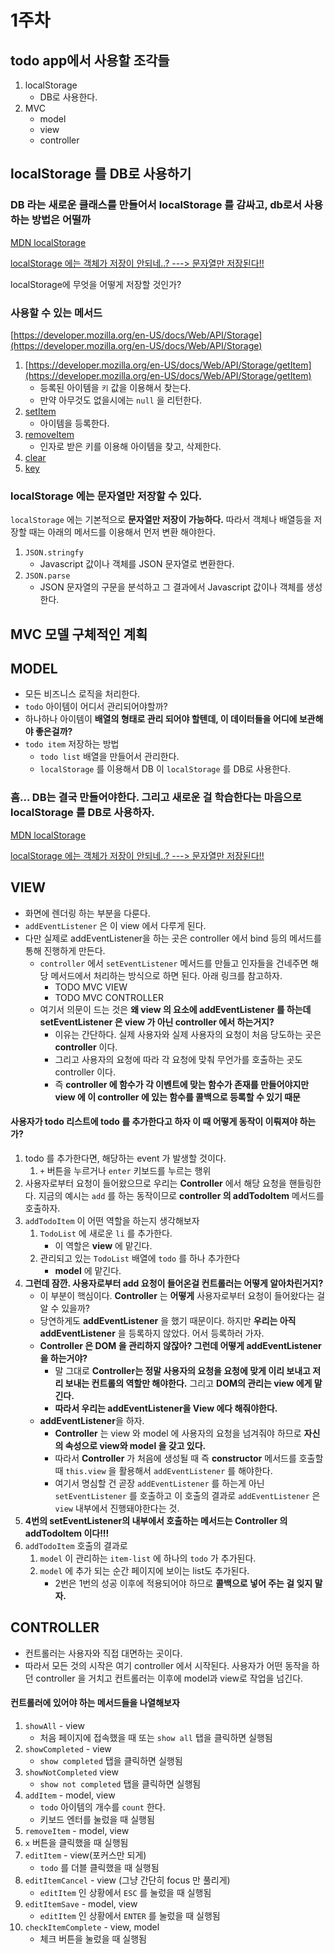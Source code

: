 # 1주차

## todo app에서 사용할 조각들

1. localStorage
   * DB로 사용한다.
2. MVC
   * model
   * view
   * controller

## localStorage 를 DB로 사용하기

### DB 라는 새로운 클래스를 만들어서 localStorage 를 감싸고, db로서 사용하는 방법은 어떨까

[MDN localStorage](https://developer.mozilla.org/en-US/docs/Web/API/Web_Storage_API)

[localStorage 에는 객체가 저장이 안되네..? ---&gt; 문자열만 저장된다!!](https://stackoverflow.com/questions/2010892/storing-objects-in-html5-localstorage)

localStorage에 무엇을 어떻게 저장할 것인가?

### 사용할 수 있는 메서드

[https://developer.mozilla.org/en-US/docs/Web/API/Storage](https://developer.mozilla.org/en-US/docs/Web/API/Storage)

1. [https://developer.mozilla.org/en-US/docs/Web/API/Storage/getItem](https://developer.mozilla.org/en-US/docs/Web/API/Storage/getItem)
   * 등록된 아이템을 `키` 값을 이용해서 찾는다.
   * 만약 아무것도 없을시에는 `null` 을 리턴한다.
2. [setItem](https://developer.mozilla.org/en-US/docs/Web/API/Storage/setItem)
   * 아이템을 등록한다.
3. [removeItem](https://developer.mozilla.org/en-US/docs/Web/API/Storage/removeItem)
   * 인자로 받은 키를 이용해 아이템을 찾고, 삭제한다.
4. [clear](https://developer.mozilla.org/en-US/docs/Web/API/Storage/clear)
5. [key](https://developer.mozilla.org/en-US/docs/Web/API/Storage/key)

### localStorage 에는 문자열만 저장할 수 있다.

`localStorage` 에는 기본적으로 **문자열만 저장이 가능하다.**  따라서 객체나 배열등을 저장할 때는 아래의 메서드를 이용해서 먼저 변환 해야한다.

1. `JSON.stringfy`
   * Javascript 값이나 객체를 JSON 문자열로 변환한다.
2. `JSON.parse`
   * JSON 문자열의 구문을 분석하고 그 결과에서 Javascript 값이나 객체를 생성한다.

## MVC 모델 구체적인 계획

## MODEL

* 모든 비즈니스 로직을 처리한다.
* `todo` 아이템이 어디서 관리되어야할까?
* 하나하나 아이템이 **배열의 형태로 관리 되어야 할텐데, 이 데이터들을 어디에 보관해야 좋은걸까?**
* `todo item` 저장하는 방법
  * `todo list` 배열을 만들어서 관리한다.
  * `localStorage` 를 이용해서 DB 이 `localStorage` 를 DB로 사용한다.

### 흠... DB는 결국 만들어야한다. 그리고 새로운 걸 학습한다는 마음으로 localStorage 를 DB로 사용하자.

[MDN localStorage](https://developer.mozilla.org/en-US/docs/Web/API/Web_Storage_API)

[localStorage 에는 객체가 저장이 안되네..? ---&gt; 문자열만 저장된다!!](https://stackoverflow.com/questions/2010892/storing-objects-in-html5-localstorage)

## VIEW

* 화면에 렌더링 하는 부분을 다룬다.
* `addEventListener` 은 이 view 에서 다루게 된다.
* 다만 실제로 addEventListener을 하는 곳은 controller 에서 bind 등의 메서드를 통해 진행하게 만든다.
  * `controller` 에서 `setEventListener` 메서드를 만들고 인자들을 건네주면 해당 메서드에서 처리하는 방식으로 하면 된다. 아래 링크를 참고하자.
    * TODO MVC VIEW
    * TODO MVC CONTROLLER
  * 여기서 의문이 드는 것은 **왜 view 의 요소에 addEventListener 를 하는데 setEventListener 은 view 가 아닌 controller 에서 하는거지?**
    * 이유는 간단하다. 실제 사용자와 실제 사용자의 요청이 처음 당도하는 곳은 **controller** 이다.
    * 그리고 사용자의 요청에 따라 각 요청에 맞춰 무언가를 호출하는 곳도 controller 이다.
    * 즉 **controller 에 함수가 각 이벤트에 맞는 함수가 존재를 만들어야지만 view 에 이 controller 에 있는 함수를 콜백으로 등록할 수 있기 때문**

#### 사용자가 todo 리스트에 todo 를 추가한다고 하자 이 때 어떻게 동작이 이뤄져야 하는가?

1. todo 를 추가한다면, 해당하는 event 가 발생할 것이다.
   1. `+` 버튼을 누르거나 `enter` 키보드를 누르는 행위
2. 사용자로부터 요청이 들어왔으므로 우리는 **Controller** 에서 해당 요청을 핸들링한다. 지금의 예시는 `add` 를 하는 동작이므로 **controller 의 addTodoItem** 메서드를 호출하자.
3. `addTodoItem` 이 어떤 역할을 하는지 생각해보자
   1. `TodoList` 에 새로운 `li` 를 추가한다.
      * 이 역할은 **view** 에 맡긴다.
   2. 관리되고 있는 `TodoList`  배열에 `todo` 를 하나 추가한다
      * **model** 에 맡긴다.
4. **그런데 잠깐. 사용자로부터 add 요청이 들어온걸 컨트롤러는 어떻게 알아차린거지?**
   * 이 부분이 핵심이다. **Controller** 는 **어떻게** 사용자로부터 요청이 들어왔다는 걸 알 수 있을까?
   * 당연하게도 **addEventListener** 을 했기 때문이다. 하지만 **우리는 아직 addEventListener** 을 등록하지 않았다. 어서 등록하러 가자.
   * **Controller 은 DOM 을 관리하지 않잖아? 그런데 어떻게 addEventListener 을 하는거야?**
     * 말 그대로 **Controller는 정말 사용자의 요청을 요청에 맞게 이리 보내고 저리 보내는 컨트롤의 역할만 해야한다.** 그리고 **DOM의 관리는 view 에게 맡긴다.**
     * **따라서 우리는 addEventListener을  View 에다 해줘야한다.**
   * **addEventListener**을 하자.
     * **Controller** 는 view 와 model 에 사용자의 요청을 넘겨줘야 하므로 **자신의 속성으로 view와 model 을 갖고 있다.**
     * 따라서 **Controller** 가 처음에 생성될 때 즉 **constructor** 메서드를 호출할 때 `this.view` 을 활용해서 `addEventListener` 를 해야한다.
     * 여기서 명심할 건 곧장 `addEventListener` 를 하는게 아닌 `setEventListener` 를 호출하고 이 호출의 결과로 `addEventListener` 은 `view` 내부에서 진행돼야한다는 것.
5. **4번의 setEventListener의 내부에서 호출하는 메서드는 Controller 의 addTodoItem 이다!!!**
6. `addTodoItem` 호출의 결과로
   1. `model` 이 관리하는 `item-list` 에 하나의 `todo` 가 추가된다.
   2. `model` 에 추가 되는 순간 페이지에 보이는 list도 추가된다.
      * 2번은 1번의 성공 이후에 적용되어야 하므로 **콜백으로 넣어 주는 걸 잊지 말자.**

## CONTROLLER

* 컨트롤러는 사용자와 직접 대면하는 곳이다. 
* 따라서 모든 것의 시작은 여기 controller 에서 시작된다. 사용자가 어떤 동작을 하던 controller 을 거치고 컨트롤러는 이후에 model과 view로 작업을 넘긴다.

#### 컨트롤러에 있어야 하는 메서드들을 나열해보자

1. `showAll` - view
   * 처음 페이지에 접속했을 때 또는 `show all` 탭을 클릭하면 실행됨
2. `showCompleted` - view
   * `show completed` 탭을 클릭하면 실행됨
3. `showNotCompleted` view
   * `show not completed` 탭을 클릭하면 실행됨
4. `addItem` - model, view
   * `todo` 아이템의 개수를 `count` 한다.
   * 키보드 엔터를 눌렀을 때 실행됨
5. `removeItem` - model, view
6. `x` 버튼을 클릭했을 때 실행됨
7. `editItem` - view\(포커스만 되게\)
   * `todo` 를 더블 클릭했을 때 실행됨
8. `editItemCancel` - view \(그냥 간단히 focus 만 풀리게\)
   * `editItem` 인 상황에서 `ESC` 를 눌렀을 때 실행됨
9. `editItemSave` - model, view
   * `editItem` 인 상황에서 `ENTER` 를 눌렀을 때 실행됨
10. `checkItemComplete` - view, model
    * 체크 버튼을 눌렀을 때 실행됨

